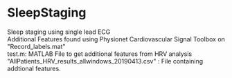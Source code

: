 # SleepStaging
Sleep staging using single lead ECG  
Additional Features found using Physionet Cardiovascular Signal Toolbox on "Record_labels.mat"  
test.m: MATLAB File to get additional features from HRV analysis  
"AllPatients_HRV_results_allwindows_20190413.csv" : File containing addtional features.  

